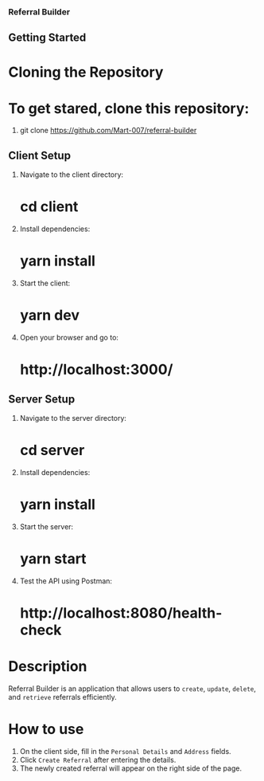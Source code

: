### Referral Builder

## Getting Started

# Cloning the Repository

# To get stared, clone this repository:
1. git clone https://github.com/Mart-007/referral-builder

## Client Setup
1. Navigate to the client directory:
   # cd client  
2. Install dependencies:
   # yarn install  
3. Start the client:
   # yarn dev
4. Open your browser and go to:
   # http://localhost:3000/

## Server Setup
1. Navigate to the server directory:
   # cd server
2. Install dependencies:
   # yarn install
3. Start the server:
   # yarn start
4. Test the API using Postman:
   # http://localhost:8080/health-check

# Description
Referral Builder is an application that allows users to `create`, `update`, `delete`, and `retrieve` referrals efficiently.

# How to use
1. On the client side, fill in the `Personal Details` and `Address` fields.
2. Click `Create Referral` after entering the details.
3. The newly created referral will appear on the right side of the page.
   
